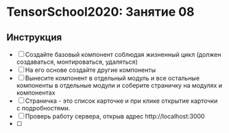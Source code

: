 # TensorSchool2020: Занятие 08


## Инструкция

* [ ] Создайте базовый компонент соблюдая жизненный цикл (должен создаваться, монтироваться, удаляться)
* [ ] На его основе создайте другие компоненты
* [ ] Вынесите компонент в отдельный модуль и все остальные компоненты в отдельные модули и соберите страничку на модулях и компонентах
* [ ] Страничка - это список карточке и при клике открытие карточки с подробностями.
* [ ] Проверь работу сервера, открыв адрес http://localhost:3000
* [ ] 
